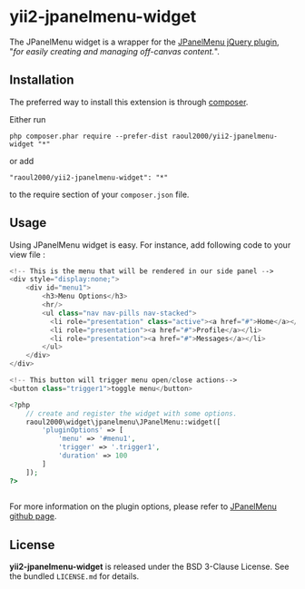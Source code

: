 yii2-jpanelmenu-widget
==========================
The JPanelMenu widget is a wrapper for the [JPanelMenu jQuery plugin](http://jpanelmenu.com/), 
"*for easily creating and managing off-canvas content.*".

Installation
------------

The preferred way to install this extension is through [composer](http://getcomposer.org/download/).

Either run

```
php composer.phar require --prefer-dist raoul2000/yii2-jpanelmenu-widget "*"
```

or add

```
"raoul2000/yii2-jpanelmenu-widget": "*"
```

to the require section of your `composer.json` file.



Usage
-----
Using JPanelMenu widget is easy. For instance, add following code to your view file : 

```php
<!-- This is the menu that will be rendered in our side panel -->
<div style="display:none;">
	<div id="menu1">
		<h3>Menu Options</h3>
		<hr/>
		<ul class="nav nav-pills nav-stacked">
		  <li role="presentation" class="active"><a href="#">Home</a></li>
		  <li role="presentation"><a href="#">Profile</a></li>
		  <li role="presentation"><a href="#">Messages</a></li>
		</ul>
	</div>
</div>

<!-- This button will trigger menu open/close actions-->
<button class="trigger1">toggle menu</button>

<?php
	// create and register the widget with some options.
	raoul2000\widget\jpanelmenu\JPanelMenu::widget([
		'pluginOptions' => [
			'menu' => '#menu1',
			'trigger' => '.trigger1',
			'duration' => 100
		]
	]);
?>
			
```


For more information on the plugin options, please refer to [JPanelMenu github page](https://github.com/acolangelo/jPanelMenu/).

License
-------

**yii2-jpanelmenu-widget** is released under the BSD 3-Clause License. See the bundled `LICENSE.md` for details.